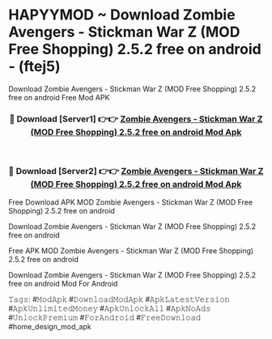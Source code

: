 # HAPYYMOD ~ Download Zombie Avengers - Stickman War Z (MOD Free Shopping) 2.5.2 free on android - (ftej5)
Download Zombie Avengers - Stickman War Z (MOD Free Shopping) 2.5.2 free on android Free Mod APK

<div align="center">
<h3>🔴 Download [Server1] 👉👉 <a href="https://apk-comot.site?title=Zombie_Avengers_-_Stickman_War_Z_(MOD_Free_Shopping)_2.5.2_free_on_android">Zombie Avengers - Stickman War Z (MOD Free Shopping) 2.5.2 free on android Mod Apk</a></h3><br>

<h3>🔴 Download [Server2] 👉👉 <a href="https://apk-comot.site?title=Zombie_Avengers_-_Stickman_War_Z_(MOD_Free_Shopping)_2.5.2_free_on_android">Zombie Avengers - Stickman War Z (MOD Free Shopping) 2.5.2 free on android Mod Apk</a></h3>
</div>


Free Download APK MOD Zombie Avengers - Stickman War Z (MOD Free Shopping) 2.5.2 free on android

Download Zombie Avengers - Stickman War Z (MOD Free Shopping) 2.5.2 free on android 

Free APK MOD Zombie Avengers - Stickman War Z (MOD Free Shopping) 2.5.2 free on android 

Download Zombie Avengers - Stickman War Z (MOD Free Shopping) 2.5.2 free on android Mod For Android

𝚃𝚊𝚐𝚜: #𝙼𝚘𝚍𝙰𝚙𝚔 #𝙳𝚘𝚠𝚗𝚕𝚘𝚊𝚍𝙼𝚘𝚍𝙰𝚙𝚔 #𝙰𝚙𝚔𝙻𝚊𝚝𝚎𝚜𝚝𝚅𝚎𝚛𝚜𝚒𝚘𝚗 #𝙰𝚙𝚔𝚄𝚗𝚕𝚒𝚖𝚒𝚝𝚎𝚍𝙼𝚘𝚗𝚎𝚢 #𝙰𝚙𝚔𝚄𝚗𝚕𝚘𝚌𝚔𝙰𝚕𝚕 #𝙰𝚙𝚔𝙽𝚘𝙰𝚍𝚜 #𝚄𝚗𝚕𝚘𝚌𝚔𝙿𝚛𝚎𝚖𝚒𝚞𝚖 #𝙵𝚘𝚛𝙰𝚗𝚍𝚛𝚘𝚒𝚍 #𝙵𝚛𝚎𝚎𝙳𝚘𝚠𝚗𝚕𝚘𝚊𝚍 #home_design_mod_apk